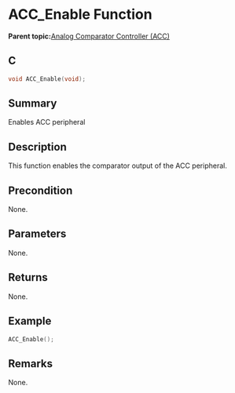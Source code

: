 # ACC\_Enable Function

**Parent topic:**[Analog Comparator Controller \(ACC\)](GUID-F01BDD40-B03D-42E9-8F7F-78DD28B8DC8B.md)

## C

```c
void ACC_Enable(void);
```

## Summary

Enables ACC peripheral

## Description

This function enables the comparator output of the ACC peripheral.

## Precondition

None.

## Parameters

None.

## Returns

None.

## Example

```c
ACC_Enable();
```

## Remarks

None.

